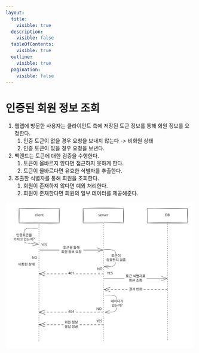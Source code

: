 ```yaml
---
layout:
  title:
    visible: true
  description:
    visible: false
  tableOfContents:
    visible: true
  outline:
    visible: true
  pagination:
    visible: false
---
```


# 인증된 회원 정보 조회

1. 웹앱에 방문한 사용자는 클라이언트 측에 저장된 토큰 정보를 통해 회원 정보를 요청한다.
   1. 인증 토큰이 없을 경우 요청을 보내지 않는다 -> 비회원 상태
   2. 인증 토큰이 있을 경우 요청을 보낸다.
2. 백엔드는 토큰에 대한 검증을 수행한다.
   1. 토큰이 올바르지 않다면 접근하지 못하게 한다.
   2. 토큰이 올바르다면 유효한 식별자를 추출한다.
3. 추출한 식별자를 통해 회원을 조회한다.&#x20;
   1. 회원이 존재하지 않다면 예외 처리한다.&#x20;
   2. 회원이 존재한다면 회원의 일부 데이터를 제공해준다.

<img src="../../../.gitbook/assets/file.excalidraw (2).svg" alt="" class="gitbook-drawing">
